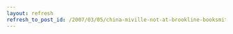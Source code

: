 ```yaml
---
layout: refresh
refresh_to_post_id: /2007/03/05/china-miville-not-at-brookline-booksmith-tonight
---
```

